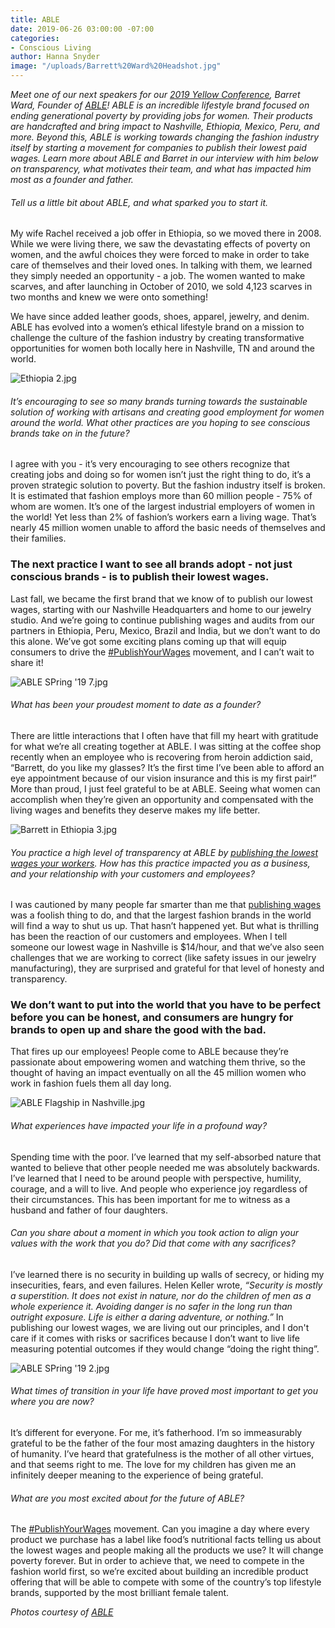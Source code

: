 ```yaml
---
title: ABLE
date: 2019-06-26 03:00:00 -07:00
categories:
- Conscious Living
author: Hanna Snyder
image: "/uploads/Barrett%20Ward%20Headshot.jpg"
---
```


_Meet one of our next speakers for our [2019 Yellow Conference](https://yellowcollective.lpages.co/yellow-conference-2019/), Barret Ward, Founder of [ABLE](https://www.livefashionable.com/)! ABLE is an incredible lifestyle brand focused on ending generational poverty by providing jobs for women. Their products are handcrafted and bring impact to Nashville, Ethiopia, Mexico, Peru, and more. Beyond this, ABLE is working towards changing the fashion industry itself by starting a movement for companies to publish their lowest paid wages. Learn more about ABLE and Barret in our interview with him below on transparency, what motivates their team, and what has impacted him most as a founder and father._

###### Tell us a little bit about ABLE, and what sparked you to start it.

My wife Rachel received a job offer in Ethiopia, so we moved there in 2008. While we were living there, we saw the devastating effects of poverty on women, and the awful choices they were forced to make in order to take care of themselves and their loved ones.  In talking with them, we learned they simply needed an opportunity - a job. The women wanted to make scarves, and after launching in October of 2010, we sold 4,123 scarves in two months and knew we were onto something!

We have since added leather goods, shoes, apparel, jewelry, and denim. ABLE has evolved into a women’s ethical lifestyle brand on a mission to challenge the culture of the fashion industry by creating transformative opportunities for women both locally here in Nashville, TN and around the world.   

![Ethiopia 2.jpg](/uploads/Ethiopia%202.jpg)

###### It’s encouraging to see so many brands turning towards the sustainable solution of working with artisans and creating good employment for women around the world. What other practices are you hoping to see conscious brands take on in the future?

I agree with you - it’s very encouraging to see others recognize that creating jobs and doing so for women isn’t just the right thing to do, it’s a proven strategic solution to poverty. But the fashion industry itself is broken. It is estimated that fashion employs more than 60 million people - 75% of whom are women. It’s one of the largest industrial employers of women in the world! Yet less than 2% of fashion’s workers earn a living wage. That’s nearly 45 million women unable to afford the basic needs of themselves and their families. 

### The next practice I want to see all brands adopt - not just conscious brands - is to publish their lowest wages. 

Last fall, we became the first brand that we know of to publish our lowest wages, starting with our Nashville Headquarters and home to our jewelry studio. And we’re going to continue publishing wages and audits from our partners in Ethiopia, Peru, Mexico, Brazil and India, but we don’t want to do this alone. We’ve got some exciting plans coming up that will equip consumers to drive the [#PublishYourWages](https://www.livefashionable.com/pages/publishyourwages) movement, and I can’t wait to share it! 

![ABLE SPring '19 7.jpg](/uploads/ABLE%20SPring%20'19%207.jpg)

###### What has been your proudest moment to date as a founder?

There are little interactions that I often have that fill my heart with gratitude for what we’re all creating together at ABLE. I was sitting at the coffee shop recently when an employee who is recovering from heroin addiction said, “Barrett, do you like my glasses? It’s the first time I’ve been able to afford an eye appointment because of our vision insurance and this is my first pair!” More than proud, I just feel grateful to be at ABLE. Seeing what women can accomplish when they’re given an opportunity and compensated with the living wages and benefits they deserve makes my life better.  

![Barrett in Ethiopia 3.jpg](/uploads/Barrett%20in%20Ethiopia%203.jpg)

###### You practice a high level of transparency at ABLE by [publishing the lowest wages your workers](https://www.livefashionable.com/pages/publishyourwages). How has this practice impacted you as a business, and your relationship with your customers and employees?

I was cautioned by many people far smarter than me that [publishing wages](https://www.livefashionable.com/pages/publishyourwages) was a foolish thing to do, and that the largest fashion brands in the world will find a way to shut us up. That hasn’t happened yet. But what is thrilling has been the reaction of our customers and employees. When I tell someone our lowest wage in Nashville is $14/hour, and that we’ve also seen challenges that we are working to correct (like safety issues in our jewelry manufacturing), they are surprised and grateful for that level of honesty and transparency. 

### We don’t want to put into the world that you have to be perfect before you can be honest, and consumers are hungry for brands to open up and share the good with the bad. 

That fires up our employees! People come to ABLE because they’re passionate about empowering women and watching them thrive, so the thought of having an impact eventually on all the 45 million women who work in fashion fuels them all day long. 

![ABLE Flagship in Nashville.jpg](/uploads/ABLE%20Flagship%20in%20Nashville.jpg)

###### What experiences have impacted your life in a profound way?

Spending time with the poor. I’ve learned that my self-absorbed nature that wanted to believe that other people needed me was absolutely backwards. I’ve learned that I need to be around people with perspective, humility, courage, and a will to live. And people who experience joy regardless of their circumstances. This has been important for me to witness as a husband and father of four daughters.  

###### Can you share about a moment in which you took action to align your values with the work that you do? Did that come with any sacrifices?

I’ve learned there is no security in building up walls of secrecy, or hiding my insecurities, fears, and even failures. Helen Keller wrote, _“Security is mostly a superstition. It does not exist in nature, nor do the children of men as a whole experience it. Avoiding danger is no safer in the long run than outright exposure. Life is either a daring adventure, or nothing.”_ In publishing our lowest wages, we are living out our principles, and I don't care if it comes with risks or sacrifices because I don’t want to live life measuring potential outcomes if they would change “doing the right thing”.

![ABLE SPring '19 2.jpg](/uploads/ABLE%20SPring%20'19%202.jpg)

###### What times of transition in your life have proved most important to get you where you are now?
 
It’s different for everyone. For me, it’s fatherhood. I’m so immeasurably grateful to be the father of the four most amazing daughters in the history of humanity. I’ve heard that gratefulness is the mother of all other virtues, and that seems right to me. The love for my children has given me an infinitely deeper meaning to the experience of being grateful.  

###### What are you most excited about for the future of ABLE?

The [#PublishYourWages](https://www.livefashionable.com/pages/publishyourwages) movement. Can you imagine a day where every product we purchase has a label like food’s nutritional facts telling us about the lowest wages and people making all the products we use? It will change poverty forever. But in order to achieve that, we need to compete in the fashion world first, so we’re excited about building an incredible product offering that will be able to compete with some of the country’s top lifestyle brands, supported by the most brilliant female talent. 

_Photos courtesy of [ABLE](https://www.livefashionable.com/)_